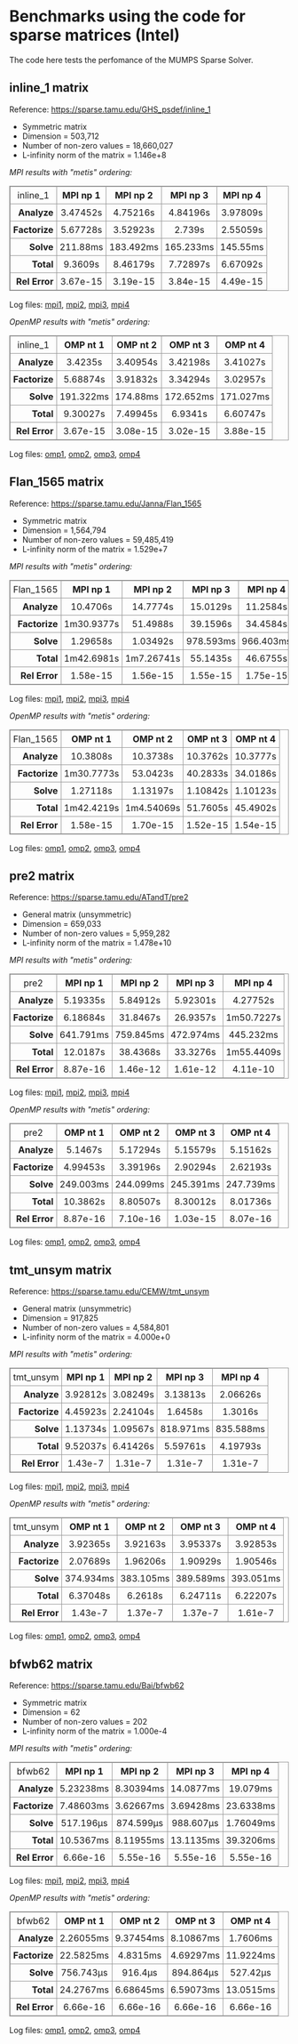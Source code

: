 # Benchmarks using the code for sparse matrices (Intel)

The code here tests the perfomance of the MUMPS Sparse Solver.

## inline_1 matrix

Reference: https://sparse.tamu.edu/GHS_psdef/inline_1

* Symmetric matrix
* Dimension = 503,712
* Number of non-zero values = 18,660,027
* L-infinity norm of the matrix = 1.146e+8

_MPI results with "metis" ordering:_

<table style="border: 1px solid #979797; border-collapse: collapse;">
  <tr>
    <td style="border: 1px solid #979797; border-collapse: collapse; text-align: center; padding: 5px;">inline_1</td>
    <th style="border: 1px solid #979797; border-collapse: collapse; text-align: center; padding: 5px;">MPI np 1</th>
    <th style="border: 1px solid #979797; border-collapse: collapse; text-align: center; padding: 5px;">MPI np 2</th>
    <th style="border: 1px solid #979797; border-collapse: collapse; text-align: center; padding: 5px;">MPI np 3</th>
    <th style="border: 1px solid #979797; border-collapse: collapse; text-align: center; padding: 5px;">MPI np 4</th>
  </tr>
  <tr>
    <th style="border: 1px solid #979797; border-collapse: collapse; text-align: right; padding: 5px;">Analyze</th>
    <td style="border: 1px solid #979797; border-collapse: collapse; text-align: center; padding: 5px;">3.47452s</td>
    <td style="border: 1px solid #979797; border-collapse: collapse; text-align: center; padding: 5px;">4.75216s</td>
    <td style="border: 1px solid #979797; border-collapse: collapse; text-align: center; padding: 5px;">4.84196s</td>
    <td style="border: 1px solid #979797; border-collapse: collapse; text-align: center; padding: 5px;">3.97809s</td>
  </tr>
  <tr>
    <th style="border: 1px solid #979797; border-collapse: collapse; text-align: right; padding: 5px;">Factorize</th>
    <td style="border: 1px solid #979797; border-collapse: collapse; text-align: center; padding: 5px;">5.67728s</td>
    <td style="border: 1px solid #979797; border-collapse: collapse; text-align: center; padding: 5px;">3.52923s</td>
    <td style="border: 1px solid #979797; border-collapse: collapse; text-align: center; padding: 5px;">2.739s</td>
    <td style="border: 1px solid #979797; border-collapse: collapse; text-align: center; padding: 5px;">2.55059s</td>
  </tr>
  <tr>
    <th style="border: 1px solid #979797; border-collapse: collapse; text-align: right; padding: 5px;">Solve</th>
    <td style="border: 1px solid #979797; border-collapse: collapse; text-align: center; padding: 5px;">211.88ms</td>
    <td style="border: 1px solid #979797; border-collapse: collapse; text-align: center; padding: 5px;">183.492ms</td>
    <td style="border: 1px solid #979797; border-collapse: collapse; text-align: center; padding: 5px;">165.233ms</td>
    <td style="border: 1px solid #979797; border-collapse: collapse; text-align: center; padding: 5px;">145.55ms</td>
  </tr>
  <tr>
    <th style="border: 1px solid #979797; border-collapse: collapse; text-align: right; padding: 5px;">Total</th>
    <td style="border: 1px solid #979797; border-collapse: collapse; text-align: center; padding: 5px;">9.3609s</td>
    <td style="border: 1px solid #979797; border-collapse: collapse; text-align: center; padding: 5px;">8.46179s</td>
    <td style="border: 1px solid #979797; border-collapse: collapse; text-align: center; padding: 5px;">7.72897s</td>
    <td style="border: 1px solid #979797; border-collapse: collapse; text-align: center; padding: 5px;">6.67092s</td>
  </tr>
  <tr>
    <th style="border: 1px solid #979797; border-collapse: collapse; text-align: right; padding: 5px;">Rel Error</th>
    <td style="border: 1px solid #979797; border-collapse: collapse; text-align: center; padding: 5px;">3.67e-15</td>
    <td style="border: 1px solid #979797; border-collapse: collapse; text-align: center; padding: 5px;">3.19e-15</td>
    <td style="border: 1px solid #979797; border-collapse: collapse; text-align: center; padding: 5px;">3.84e-15</td>
    <td style="border: 1px solid #979797; border-collapse: collapse; text-align: center; padding: 5px;">4.49e-15</td>
  </tr>
</table>


Log files: [mpi1](https://github.com/cpmech/laclib/blob/main/benchmarks/sparse/results/intel/mumps_inline_1_metis_intel_mpi1.txt), [mpi2](https://github.com/cpmech/laclib/blob/main/benchmarks/sparse/results/intel/mumps_inline_1_metis_intel_mpi2.txt), [mpi3](https://github.com/cpmech/laclib/blob/main/benchmarks/sparse/results/intel/mumps_inline_1_metis_intel_mpi3.txt), [mpi4](https://github.com/cpmech/laclib/blob/main/benchmarks/sparse/results/intel/mumps_inline_1_metis_intel_mpi4.txt)

_OpenMP results with "metis" ordering:_

<table style="border: 1px solid #979797; border-collapse: collapse;">
  <tr>
    <td style="border: 1px solid #979797; border-collapse: collapse; text-align: center; padding: 5px;">inline_1</td>
    <th style="border: 1px solid #979797; border-collapse: collapse; text-align: center; padding: 5px;">OMP nt 1</th>
    <th style="border: 1px solid #979797; border-collapse: collapse; text-align: center; padding: 5px;">OMP nt 2</th>
    <th style="border: 1px solid #979797; border-collapse: collapse; text-align: center; padding: 5px;">OMP nt 3</th>
    <th style="border: 1px solid #979797; border-collapse: collapse; text-align: center; padding: 5px;">OMP nt 4</th>
  </tr>
  <tr>
    <th style="border: 1px solid #979797; border-collapse: collapse; text-align: right; padding: 5px;">Analyze</th>
    <td style="border: 1px solid #979797; border-collapse: collapse; text-align: center; padding: 5px;">3.4235s</td>
    <td style="border: 1px solid #979797; border-collapse: collapse; text-align: center; padding: 5px;">3.40954s</td>
    <td style="border: 1px solid #979797; border-collapse: collapse; text-align: center; padding: 5px;">3.42198s</td>
    <td style="border: 1px solid #979797; border-collapse: collapse; text-align: center; padding: 5px;">3.41027s</td>
  </tr>
  <tr>
    <th style="border: 1px solid #979797; border-collapse: collapse; text-align: right; padding: 5px;">Factorize</th>
    <td style="border: 1px solid #979797; border-collapse: collapse; text-align: center; padding: 5px;">5.68874s</td>
    <td style="border: 1px solid #979797; border-collapse: collapse; text-align: center; padding: 5px;">3.91832s</td>
    <td style="border: 1px solid #979797; border-collapse: collapse; text-align: center; padding: 5px;">3.34294s</td>
    <td style="border: 1px solid #979797; border-collapse: collapse; text-align: center; padding: 5px;">3.02957s</td>
  </tr>
  <tr>
    <th style="border: 1px solid #979797; border-collapse: collapse; text-align: right; padding: 5px;">Solve</th>
    <td style="border: 1px solid #979797; border-collapse: collapse; text-align: center; padding: 5px;">191.322ms</td>
    <td style="border: 1px solid #979797; border-collapse: collapse; text-align: center; padding: 5px;">174.88ms</td>
    <td style="border: 1px solid #979797; border-collapse: collapse; text-align: center; padding: 5px;">172.652ms</td>
    <td style="border: 1px solid #979797; border-collapse: collapse; text-align: center; padding: 5px;">171.027ms</td>
  </tr>
  <tr>
    <th style="border: 1px solid #979797; border-collapse: collapse; text-align: right; padding: 5px;">Total</th>
    <td style="border: 1px solid #979797; border-collapse: collapse; text-align: center; padding: 5px;">9.30027s</td>
    <td style="border: 1px solid #979797; border-collapse: collapse; text-align: center; padding: 5px;">7.49945s</td>
    <td style="border: 1px solid #979797; border-collapse: collapse; text-align: center; padding: 5px;">6.9341s</td>
    <td style="border: 1px solid #979797; border-collapse: collapse; text-align: center; padding: 5px;">6.60747s</td>
  </tr>
  <tr>
    <th style="border: 1px solid #979797; border-collapse: collapse; text-align: right; padding: 5px;">Rel Error</th>
    <td style="border: 1px solid #979797; border-collapse: collapse; text-align: center; padding: 5px;">3.67e-15</td>
    <td style="border: 1px solid #979797; border-collapse: collapse; text-align: center; padding: 5px;">3.08e-15</td>
    <td style="border: 1px solid #979797; border-collapse: collapse; text-align: center; padding: 5px;">3.02e-15</td>
    <td style="border: 1px solid #979797; border-collapse: collapse; text-align: center; padding: 5px;">3.88e-15</td>
  </tr>
</table>


Log files: [omp1](https://github.com/cpmech/laclib/blob/main/benchmarks/sparse/results/intel/mumps_inline_1_metis_intel_seq_omp1.txt), [omp2](https://github.com/cpmech/laclib/blob/main/benchmarks/sparse/results/intel/mumps_inline_1_metis_intel_seq_omp2.txt), [omp3](https://github.com/cpmech/laclib/blob/main/benchmarks/sparse/results/intel/mumps_inline_1_metis_intel_seq_omp3.txt), [omp4](https://github.com/cpmech/laclib/blob/main/benchmarks/sparse/results/intel/mumps_inline_1_metis_intel_seq_omp4.txt)


## Flan_1565 matrix

Reference: https://sparse.tamu.edu/Janna/Flan_1565

* Symmetric matrix
* Dimension = 1,564,794
* Number of non-zero values = 59,485,419
* L-infinity norm of the matrix = 1.529e+7

_MPI results with "metis" ordering:_

<table style="border: 1px solid #979797; border-collapse: collapse;">
  <tr>
    <td style="border: 1px solid #979797; border-collapse: collapse; text-align: center; padding: 5px;">Flan_1565</td>
    <th style="border: 1px solid #979797; border-collapse: collapse; text-align: center; padding: 5px;">MPI np 1</th>
    <th style="border: 1px solid #979797; border-collapse: collapse; text-align: center; padding: 5px;">MPI np 2</th>
    <th style="border: 1px solid #979797; border-collapse: collapse; text-align: center; padding: 5px;">MPI np 3</th>
    <th style="border: 1px solid #979797; border-collapse: collapse; text-align: center; padding: 5px;">MPI np 4</th>
  </tr>
  <tr>
    <th style="border: 1px solid #979797; border-collapse: collapse; text-align: right; padding: 5px;">Analyze</th>
    <td style="border: 1px solid #979797; border-collapse: collapse; text-align: center; padding: 5px;">10.4706s</td>
    <td style="border: 1px solid #979797; border-collapse: collapse; text-align: center; padding: 5px;">14.7774s</td>
    <td style="border: 1px solid #979797; border-collapse: collapse; text-align: center; padding: 5px;">15.0129s</td>
    <td style="border: 1px solid #979797; border-collapse: collapse; text-align: center; padding: 5px;">11.2584s</td>
  </tr>
  <tr>
    <th style="border: 1px solid #979797; border-collapse: collapse; text-align: right; padding: 5px;">Factorize</th>
    <td style="border: 1px solid #979797; border-collapse: collapse; text-align: center; padding: 5px;">1m30.9377s</td>
    <td style="border: 1px solid #979797; border-collapse: collapse; text-align: center; padding: 5px;">51.4988s</td>
    <td style="border: 1px solid #979797; border-collapse: collapse; text-align: center; padding: 5px;">39.1596s</td>
    <td style="border: 1px solid #979797; border-collapse: collapse; text-align: center; padding: 5px;">34.4584s</td>
  </tr>
  <tr>
    <th style="border: 1px solid #979797; border-collapse: collapse; text-align: right; padding: 5px;">Solve</th>
    <td style="border: 1px solid #979797; border-collapse: collapse; text-align: center; padding: 5px;">1.29658s</td>
    <td style="border: 1px solid #979797; border-collapse: collapse; text-align: center; padding: 5px;">1.03492s</td>
    <td style="border: 1px solid #979797; border-collapse: collapse; text-align: center; padding: 5px;">978.593ms</td>
    <td style="border: 1px solid #979797; border-collapse: collapse; text-align: center; padding: 5px;">966.403ms</td>
  </tr>
  <tr>
    <th style="border: 1px solid #979797; border-collapse: collapse; text-align: right; padding: 5px;">Total</th>
    <td style="border: 1px solid #979797; border-collapse: collapse; text-align: center; padding: 5px;">1m42.6981s</td>
    <td style="border: 1px solid #979797; border-collapse: collapse; text-align: center; padding: 5px;">1m7.26741s</td>
    <td style="border: 1px solid #979797; border-collapse: collapse; text-align: center; padding: 5px;">55.1435s</td>
    <td style="border: 1px solid #979797; border-collapse: collapse; text-align: center; padding: 5px;">46.6755s</td>
  </tr>
  <tr>
    <th style="border: 1px solid #979797; border-collapse: collapse; text-align: right; padding: 5px;">Rel Error</th>
    <td style="border: 1px solid #979797; border-collapse: collapse; text-align: center; padding: 5px;">1.58e-15</td>
    <td style="border: 1px solid #979797; border-collapse: collapse; text-align: center; padding: 5px;">1.56e-15</td>
    <td style="border: 1px solid #979797; border-collapse: collapse; text-align: center; padding: 5px;">1.55e-15</td>
    <td style="border: 1px solid #979797; border-collapse: collapse; text-align: center; padding: 5px;">1.75e-15</td>
  </tr>
</table>


Log files: [mpi1](https://github.com/cpmech/laclib/blob/main/benchmarks/sparse/results/intel/mumps_Flan_1565_metis_intel_mpi1.txt), [mpi2](https://github.com/cpmech/laclib/blob/main/benchmarks/sparse/results/intel/mumps_Flan_1565_metis_intel_mpi2.txt), [mpi3](https://github.com/cpmech/laclib/blob/main/benchmarks/sparse/results/intel/mumps_Flan_1565_metis_intel_mpi3.txt), [mpi4](https://github.com/cpmech/laclib/blob/main/benchmarks/sparse/results/intel/mumps_Flan_1565_metis_intel_mpi4.txt)

_OpenMP results with "metis" ordering:_

<table style="border: 1px solid #979797; border-collapse: collapse;">
  <tr>
    <td style="border: 1px solid #979797; border-collapse: collapse; text-align: center; padding: 5px;">Flan_1565</td>
    <th style="border: 1px solid #979797; border-collapse: collapse; text-align: center; padding: 5px;">OMP nt 1</th>
    <th style="border: 1px solid #979797; border-collapse: collapse; text-align: center; padding: 5px;">OMP nt 2</th>
    <th style="border: 1px solid #979797; border-collapse: collapse; text-align: center; padding: 5px;">OMP nt 3</th>
    <th style="border: 1px solid #979797; border-collapse: collapse; text-align: center; padding: 5px;">OMP nt 4</th>
  </tr>
  <tr>
    <th style="border: 1px solid #979797; border-collapse: collapse; text-align: right; padding: 5px;">Analyze</th>
    <td style="border: 1px solid #979797; border-collapse: collapse; text-align: center; padding: 5px;">10.3808s</td>
    <td style="border: 1px solid #979797; border-collapse: collapse; text-align: center; padding: 5px;">10.3738s</td>
    <td style="border: 1px solid #979797; border-collapse: collapse; text-align: center; padding: 5px;">10.3762s</td>
    <td style="border: 1px solid #979797; border-collapse: collapse; text-align: center; padding: 5px;">10.3777s</td>
  </tr>
  <tr>
    <th style="border: 1px solid #979797; border-collapse: collapse; text-align: right; padding: 5px;">Factorize</th>
    <td style="border: 1px solid #979797; border-collapse: collapse; text-align: center; padding: 5px;">1m30.7773s</td>
    <td style="border: 1px solid #979797; border-collapse: collapse; text-align: center; padding: 5px;">53.0423s</td>
    <td style="border: 1px solid #979797; border-collapse: collapse; text-align: center; padding: 5px;">40.2833s</td>
    <td style="border: 1px solid #979797; border-collapse: collapse; text-align: center; padding: 5px;">34.0186s</td>
  </tr>
  <tr>
    <th style="border: 1px solid #979797; border-collapse: collapse; text-align: right; padding: 5px;">Solve</th>
    <td style="border: 1px solid #979797; border-collapse: collapse; text-align: center; padding: 5px;">1.27118s</td>
    <td style="border: 1px solid #979797; border-collapse: collapse; text-align: center; padding: 5px;">1.13197s</td>
    <td style="border: 1px solid #979797; border-collapse: collapse; text-align: center; padding: 5px;">1.10842s</td>
    <td style="border: 1px solid #979797; border-collapse: collapse; text-align: center; padding: 5px;">1.10123s</td>
  </tr>
  <tr>
    <th style="border: 1px solid #979797; border-collapse: collapse; text-align: right; padding: 5px;">Total</th>
    <td style="border: 1px solid #979797; border-collapse: collapse; text-align: center; padding: 5px;">1m42.4219s</td>
    <td style="border: 1px solid #979797; border-collapse: collapse; text-align: center; padding: 5px;">1m4.54069s</td>
    <td style="border: 1px solid #979797; border-collapse: collapse; text-align: center; padding: 5px;">51.7605s</td>
    <td style="border: 1px solid #979797; border-collapse: collapse; text-align: center; padding: 5px;">45.4902s</td>
  </tr>
  <tr>
    <th style="border: 1px solid #979797; border-collapse: collapse; text-align: right; padding: 5px;">Rel Error</th>
    <td style="border: 1px solid #979797; border-collapse: collapse; text-align: center; padding: 5px;">1.58e-15</td>
    <td style="border: 1px solid #979797; border-collapse: collapse; text-align: center; padding: 5px;">1.70e-15</td>
    <td style="border: 1px solid #979797; border-collapse: collapse; text-align: center; padding: 5px;">1.52e-15</td>
    <td style="border: 1px solid #979797; border-collapse: collapse; text-align: center; padding: 5px;">1.54e-15</td>
  </tr>
</table>


Log files: [omp1](https://github.com/cpmech/laclib/blob/main/benchmarks/sparse/results/intel/mumps_Flan_1565_metis_intel_seq_omp1.txt), [omp2](https://github.com/cpmech/laclib/blob/main/benchmarks/sparse/results/intel/mumps_Flan_1565_metis_intel_seq_omp2.txt), [omp3](https://github.com/cpmech/laclib/blob/main/benchmarks/sparse/results/intel/mumps_Flan_1565_metis_intel_seq_omp3.txt), [omp4](https://github.com/cpmech/laclib/blob/main/benchmarks/sparse/results/intel/mumps_Flan_1565_metis_intel_seq_omp4.txt)


## pre2 matrix

Reference: https://sparse.tamu.edu/ATandT/pre2

* General matrix (unsymmetric)
* Dimension = 659,033
* Number of non-zero values = 5,959,282
* L-infinity norm of the matrix = 1.478e+10

_MPI results with "metis" ordering:_

<table style="border: 1px solid #979797; border-collapse: collapse;">
  <tr>
    <td style="border: 1px solid #979797; border-collapse: collapse; text-align: center; padding: 5px;">pre2</td>
    <th style="border: 1px solid #979797; border-collapse: collapse; text-align: center; padding: 5px;">MPI np 1</th>
    <th style="border: 1px solid #979797; border-collapse: collapse; text-align: center; padding: 5px;">MPI np 2</th>
    <th style="border: 1px solid #979797; border-collapse: collapse; text-align: center; padding: 5px;">MPI np 3</th>
    <th style="border: 1px solid #979797; border-collapse: collapse; text-align: center; padding: 5px;">MPI np 4</th>
  </tr>
  <tr>
    <th style="border: 1px solid #979797; border-collapse: collapse; text-align: right; padding: 5px;">Analyze</th>
    <td style="border: 1px solid #979797; border-collapse: collapse; text-align: center; padding: 5px;">5.19335s</td>
    <td style="border: 1px solid #979797; border-collapse: collapse; text-align: center; padding: 5px;">5.84912s</td>
    <td style="border: 1px solid #979797; border-collapse: collapse; text-align: center; padding: 5px;">5.92301s</td>
    <td style="border: 1px solid #979797; border-collapse: collapse; text-align: center; padding: 5px;">4.27752s</td>
  </tr>
  <tr>
    <th style="border: 1px solid #979797; border-collapse: collapse; text-align: right; padding: 5px;">Factorize</th>
    <td style="border: 1px solid #979797; border-collapse: collapse; text-align: center; padding: 5px;">6.18684s</td>
    <td style="border: 1px solid #979797; border-collapse: collapse; text-align: center; padding: 5px;">31.8467s</td>
    <td style="border: 1px solid #979797; border-collapse: collapse; text-align: center; padding: 5px;">26.9357s</td>
    <td style="border: 1px solid #979797; border-collapse: collapse; text-align: center; padding: 5px;">1m50.7227s</td>
  </tr>
  <tr>
    <th style="border: 1px solid #979797; border-collapse: collapse; text-align: right; padding: 5px;">Solve</th>
    <td style="border: 1px solid #979797; border-collapse: collapse; text-align: center; padding: 5px;">641.791ms</td>
    <td style="border: 1px solid #979797; border-collapse: collapse; text-align: center; padding: 5px;">759.845ms</td>
    <td style="border: 1px solid #979797; border-collapse: collapse; text-align: center; padding: 5px;">472.974ms</td>
    <td style="border: 1px solid #979797; border-collapse: collapse; text-align: center; padding: 5px;">445.232ms</td>
  </tr>
  <tr>
    <th style="border: 1px solid #979797; border-collapse: collapse; text-align: right; padding: 5px;">Total</th>
    <td style="border: 1px solid #979797; border-collapse: collapse; text-align: center; padding: 5px;">12.0187s</td>
    <td style="border: 1px solid #979797; border-collapse: collapse; text-align: center; padding: 5px;">38.4368s</td>
    <td style="border: 1px solid #979797; border-collapse: collapse; text-align: center; padding: 5px;">33.3276s</td>
    <td style="border: 1px solid #979797; border-collapse: collapse; text-align: center; padding: 5px;">1m55.4409s</td>
  </tr>
  <tr>
    <th style="border: 1px solid #979797; border-collapse: collapse; text-align: right; padding: 5px;">Rel Error</th>
    <td style="border: 1px solid #979797; border-collapse: collapse; text-align: center; padding: 5px;">8.87e-16</td>
    <td style="border: 1px solid #979797; border-collapse: collapse; text-align: center; padding: 5px;">1.46e-12</td>
    <td style="border: 1px solid #979797; border-collapse: collapse; text-align: center; padding: 5px;">1.61e-12</td>
    <td style="border: 1px solid #979797; border-collapse: collapse; text-align: center; padding: 5px;">4.11e-10</td>
  </tr>
</table>


Log files: [mpi1](https://github.com/cpmech/laclib/blob/main/benchmarks/sparse/results/intel/mumps_pre2_metis_intel_mpi1.txt), [mpi2](https://github.com/cpmech/laclib/blob/main/benchmarks/sparse/results/intel/mumps_pre2_metis_intel_mpi2.txt), [mpi3](https://github.com/cpmech/laclib/blob/main/benchmarks/sparse/results/intel/mumps_pre2_metis_intel_mpi3.txt), [mpi4](https://github.com/cpmech/laclib/blob/main/benchmarks/sparse/results/intel/mumps_pre2_metis_intel_mpi4.txt)

_OpenMP results with "metis" ordering:_

<table style="border: 1px solid #979797; border-collapse: collapse;">
  <tr>
    <td style="border: 1px solid #979797; border-collapse: collapse; text-align: center; padding: 5px;">pre2</td>
    <th style="border: 1px solid #979797; border-collapse: collapse; text-align: center; padding: 5px;">OMP nt 1</th>
    <th style="border: 1px solid #979797; border-collapse: collapse; text-align: center; padding: 5px;">OMP nt 2</th>
    <th style="border: 1px solid #979797; border-collapse: collapse; text-align: center; padding: 5px;">OMP nt 3</th>
    <th style="border: 1px solid #979797; border-collapse: collapse; text-align: center; padding: 5px;">OMP nt 4</th>
  </tr>
  <tr>
    <th style="border: 1px solid #979797; border-collapse: collapse; text-align: right; padding: 5px;">Analyze</th>
    <td style="border: 1px solid #979797; border-collapse: collapse; text-align: center; padding: 5px;">5.1467s</td>
    <td style="border: 1px solid #979797; border-collapse: collapse; text-align: center; padding: 5px;">5.17294s</td>
    <td style="border: 1px solid #979797; border-collapse: collapse; text-align: center; padding: 5px;">5.15579s</td>
    <td style="border: 1px solid #979797; border-collapse: collapse; text-align: center; padding: 5px;">5.15162s</td>
  </tr>
  <tr>
    <th style="border: 1px solid #979797; border-collapse: collapse; text-align: right; padding: 5px;">Factorize</th>
    <td style="border: 1px solid #979797; border-collapse: collapse; text-align: center; padding: 5px;">4.99453s</td>
    <td style="border: 1px solid #979797; border-collapse: collapse; text-align: center; padding: 5px;">3.39196s</td>
    <td style="border: 1px solid #979797; border-collapse: collapse; text-align: center; padding: 5px;">2.90294s</td>
    <td style="border: 1px solid #979797; border-collapse: collapse; text-align: center; padding: 5px;">2.62193s</td>
  </tr>
  <tr>
    <th style="border: 1px solid #979797; border-collapse: collapse; text-align: right; padding: 5px;">Solve</th>
    <td style="border: 1px solid #979797; border-collapse: collapse; text-align: center; padding: 5px;">249.003ms</td>
    <td style="border: 1px solid #979797; border-collapse: collapse; text-align: center; padding: 5px;">244.099ms</td>
    <td style="border: 1px solid #979797; border-collapse: collapse; text-align: center; padding: 5px;">245.391ms</td>
    <td style="border: 1px solid #979797; border-collapse: collapse; text-align: center; padding: 5px;">247.739ms</td>
  </tr>
  <tr>
    <th style="border: 1px solid #979797; border-collapse: collapse; text-align: right; padding: 5px;">Total</th>
    <td style="border: 1px solid #979797; border-collapse: collapse; text-align: center; padding: 5px;">10.3862s</td>
    <td style="border: 1px solid #979797; border-collapse: collapse; text-align: center; padding: 5px;">8.80507s</td>
    <td style="border: 1px solid #979797; border-collapse: collapse; text-align: center; padding: 5px;">8.30012s</td>
    <td style="border: 1px solid #979797; border-collapse: collapse; text-align: center; padding: 5px;">8.01736s</td>
  </tr>
  <tr>
    <th style="border: 1px solid #979797; border-collapse: collapse; text-align: right; padding: 5px;">Rel Error</th>
    <td style="border: 1px solid #979797; border-collapse: collapse; text-align: center; padding: 5px;">8.87e-16</td>
    <td style="border: 1px solid #979797; border-collapse: collapse; text-align: center; padding: 5px;">7.10e-16</td>
    <td style="border: 1px solid #979797; border-collapse: collapse; text-align: center; padding: 5px;">1.03e-15</td>
    <td style="border: 1px solid #979797; border-collapse: collapse; text-align: center; padding: 5px;">8.07e-16</td>
  </tr>
</table>


Log files: [omp1](https://github.com/cpmech/laclib/blob/main/benchmarks/sparse/results/intel/mumps_pre2_metis_intel_seq_omp1.txt), [omp2](https://github.com/cpmech/laclib/blob/main/benchmarks/sparse/results/intel/mumps_pre2_metis_intel_seq_omp2.txt), [omp3](https://github.com/cpmech/laclib/blob/main/benchmarks/sparse/results/intel/mumps_pre2_metis_intel_seq_omp3.txt), [omp4](https://github.com/cpmech/laclib/blob/main/benchmarks/sparse/results/intel/mumps_pre2_metis_intel_seq_omp4.txt)


## tmt_unsym matrix

Reference: https://sparse.tamu.edu/CEMW/tmt_unsym

* General matrix (unsymmetric)
* Dimension = 917,825
* Number of non-zero values = 4,584,801
* L-infinity norm of the matrix = 4.000e+0

_MPI results with "metis" ordering:_

<table style="border: 1px solid #979797; border-collapse: collapse;">
  <tr>
    <td style="border: 1px solid #979797; border-collapse: collapse; text-align: center; padding: 5px;">tmt_unsym</td>
    <th style="border: 1px solid #979797; border-collapse: collapse; text-align: center; padding: 5px;">MPI np 1</th>
    <th style="border: 1px solid #979797; border-collapse: collapse; text-align: center; padding: 5px;">MPI np 2</th>
    <th style="border: 1px solid #979797; border-collapse: collapse; text-align: center; padding: 5px;">MPI np 3</th>
    <th style="border: 1px solid #979797; border-collapse: collapse; text-align: center; padding: 5px;">MPI np 4</th>
  </tr>
  <tr>
    <th style="border: 1px solid #979797; border-collapse: collapse; text-align: right; padding: 5px;">Analyze</th>
    <td style="border: 1px solid #979797; border-collapse: collapse; text-align: center; padding: 5px;">3.92812s</td>
    <td style="border: 1px solid #979797; border-collapse: collapse; text-align: center; padding: 5px;">3.08249s</td>
    <td style="border: 1px solid #979797; border-collapse: collapse; text-align: center; padding: 5px;">3.13813s</td>
    <td style="border: 1px solid #979797; border-collapse: collapse; text-align: center; padding: 5px;">2.06626s</td>
  </tr>
  <tr>
    <th style="border: 1px solid #979797; border-collapse: collapse; text-align: right; padding: 5px;">Factorize</th>
    <td style="border: 1px solid #979797; border-collapse: collapse; text-align: center; padding: 5px;">4.45923s</td>
    <td style="border: 1px solid #979797; border-collapse: collapse; text-align: center; padding: 5px;">2.24104s</td>
    <td style="border: 1px solid #979797; border-collapse: collapse; text-align: center; padding: 5px;">1.6458s</td>
    <td style="border: 1px solid #979797; border-collapse: collapse; text-align: center; padding: 5px;">1.3016s</td>
  </tr>
  <tr>
    <th style="border: 1px solid #979797; border-collapse: collapse; text-align: right; padding: 5px;">Solve</th>
    <td style="border: 1px solid #979797; border-collapse: collapse; text-align: center; padding: 5px;">1.13734s</td>
    <td style="border: 1px solid #979797; border-collapse: collapse; text-align: center; padding: 5px;">1.09567s</td>
    <td style="border: 1px solid #979797; border-collapse: collapse; text-align: center; padding: 5px;">818.971ms</td>
    <td style="border: 1px solid #979797; border-collapse: collapse; text-align: center; padding: 5px;">835.588ms</td>
  </tr>
  <tr>
    <th style="border: 1px solid #979797; border-collapse: collapse; text-align: right; padding: 5px;">Total</th>
    <td style="border: 1px solid #979797; border-collapse: collapse; text-align: center; padding: 5px;">9.52037s</td>
    <td style="border: 1px solid #979797; border-collapse: collapse; text-align: center; padding: 5px;">6.41426s</td>
    <td style="border: 1px solid #979797; border-collapse: collapse; text-align: center; padding: 5px;">5.59761s</td>
    <td style="border: 1px solid #979797; border-collapse: collapse; text-align: center; padding: 5px;">4.19793s</td>
  </tr>
  <tr>
    <th style="border: 1px solid #979797; border-collapse: collapse; text-align: right; padding: 5px;">Rel Error</th>
    <td style="border: 1px solid #979797; border-collapse: collapse; text-align: center; padding: 5px;">1.43e-7</td>
    <td style="border: 1px solid #979797; border-collapse: collapse; text-align: center; padding: 5px;">1.31e-7</td>
    <td style="border: 1px solid #979797; border-collapse: collapse; text-align: center; padding: 5px;">1.31e-7</td>
    <td style="border: 1px solid #979797; border-collapse: collapse; text-align: center; padding: 5px;">1.31e-7</td>
  </tr>
</table>


Log files: [mpi1](https://github.com/cpmech/laclib/blob/main/benchmarks/sparse/results/intel/mumps_tmt_unsym_metis_intel_mpi1.txt), [mpi2](https://github.com/cpmech/laclib/blob/main/benchmarks/sparse/results/intel/mumps_tmt_unsym_metis_intel_mpi2.txt), [mpi3](https://github.com/cpmech/laclib/blob/main/benchmarks/sparse/results/intel/mumps_tmt_unsym_metis_intel_mpi3.txt), [mpi4](https://github.com/cpmech/laclib/blob/main/benchmarks/sparse/results/intel/mumps_tmt_unsym_metis_intel_mpi4.txt)

_OpenMP results with "metis" ordering:_

<table style="border: 1px solid #979797; border-collapse: collapse;">
  <tr>
    <td style="border: 1px solid #979797; border-collapse: collapse; text-align: center; padding: 5px;">tmt_unsym</td>
    <th style="border: 1px solid #979797; border-collapse: collapse; text-align: center; padding: 5px;">OMP nt 1</th>
    <th style="border: 1px solid #979797; border-collapse: collapse; text-align: center; padding: 5px;">OMP nt 2</th>
    <th style="border: 1px solid #979797; border-collapse: collapse; text-align: center; padding: 5px;">OMP nt 3</th>
    <th style="border: 1px solid #979797; border-collapse: collapse; text-align: center; padding: 5px;">OMP nt 4</th>
  </tr>
  <tr>
    <th style="border: 1px solid #979797; border-collapse: collapse; text-align: right; padding: 5px;">Analyze</th>
    <td style="border: 1px solid #979797; border-collapse: collapse; text-align: center; padding: 5px;">3.92365s</td>
    <td style="border: 1px solid #979797; border-collapse: collapse; text-align: center; padding: 5px;">3.92163s</td>
    <td style="border: 1px solid #979797; border-collapse: collapse; text-align: center; padding: 5px;">3.95337s</td>
    <td style="border: 1px solid #979797; border-collapse: collapse; text-align: center; padding: 5px;">3.92853s</td>
  </tr>
  <tr>
    <th style="border: 1px solid #979797; border-collapse: collapse; text-align: right; padding: 5px;">Factorize</th>
    <td style="border: 1px solid #979797; border-collapse: collapse; text-align: center; padding: 5px;">2.07689s</td>
    <td style="border: 1px solid #979797; border-collapse: collapse; text-align: center; padding: 5px;">1.96206s</td>
    <td style="border: 1px solid #979797; border-collapse: collapse; text-align: center; padding: 5px;">1.90929s</td>
    <td style="border: 1px solid #979797; border-collapse: collapse; text-align: center; padding: 5px;">1.90546s</td>
  </tr>
  <tr>
    <th style="border: 1px solid #979797; border-collapse: collapse; text-align: right; padding: 5px;">Solve</th>
    <td style="border: 1px solid #979797; border-collapse: collapse; text-align: center; padding: 5px;">374.934ms</td>
    <td style="border: 1px solid #979797; border-collapse: collapse; text-align: center; padding: 5px;">383.105ms</td>
    <td style="border: 1px solid #979797; border-collapse: collapse; text-align: center; padding: 5px;">389.589ms</td>
    <td style="border: 1px solid #979797; border-collapse: collapse; text-align: center; padding: 5px;">393.051ms</td>
  </tr>
  <tr>
    <th style="border: 1px solid #979797; border-collapse: collapse; text-align: right; padding: 5px;">Total</th>
    <td style="border: 1px solid #979797; border-collapse: collapse; text-align: center; padding: 5px;">6.37048s</td>
    <td style="border: 1px solid #979797; border-collapse: collapse; text-align: center; padding: 5px;">6.2618s</td>
    <td style="border: 1px solid #979797; border-collapse: collapse; text-align: center; padding: 5px;">6.24711s</td>
    <td style="border: 1px solid #979797; border-collapse: collapse; text-align: center; padding: 5px;">6.22207s</td>
  </tr>
  <tr>
    <th style="border: 1px solid #979797; border-collapse: collapse; text-align: right; padding: 5px;">Rel Error</th>
    <td style="border: 1px solid #979797; border-collapse: collapse; text-align: center; padding: 5px;">1.43e-7</td>
    <td style="border: 1px solid #979797; border-collapse: collapse; text-align: center; padding: 5px;">1.37e-7</td>
    <td style="border: 1px solid #979797; border-collapse: collapse; text-align: center; padding: 5px;">1.37e-7</td>
    <td style="border: 1px solid #979797; border-collapse: collapse; text-align: center; padding: 5px;">1.61e-7</td>
  </tr>
</table>


Log files: [omp1](https://github.com/cpmech/laclib/blob/main/benchmarks/sparse/results/intel/mumps_tmt_unsym_metis_intel_seq_omp1.txt), [omp2](https://github.com/cpmech/laclib/blob/main/benchmarks/sparse/results/intel/mumps_tmt_unsym_metis_intel_seq_omp2.txt), [omp3](https://github.com/cpmech/laclib/blob/main/benchmarks/sparse/results/intel/mumps_tmt_unsym_metis_intel_seq_omp3.txt), [omp4](https://github.com/cpmech/laclib/blob/main/benchmarks/sparse/results/intel/mumps_tmt_unsym_metis_intel_seq_omp4.txt)


## bfwb62 matrix

Reference: https://sparse.tamu.edu/Bai/bfwb62

* Symmetric matrix
* Dimension = 62
* Number of non-zero values = 202
* L-infinity norm of the matrix = 1.000e-4

_MPI results with "metis" ordering:_

<table style="border: 1px solid #979797; border-collapse: collapse;">
  <tr>
    <td style="border: 1px solid #979797; border-collapse: collapse; text-align: center; padding: 5px;">bfwb62</td>
    <th style="border: 1px solid #979797; border-collapse: collapse; text-align: center; padding: 5px;">MPI np 1</th>
    <th style="border: 1px solid #979797; border-collapse: collapse; text-align: center; padding: 5px;">MPI np 2</th>
    <th style="border: 1px solid #979797; border-collapse: collapse; text-align: center; padding: 5px;">MPI np 3</th>
    <th style="border: 1px solid #979797; border-collapse: collapse; text-align: center; padding: 5px;">MPI np 4</th>
  </tr>
  <tr>
    <th style="border: 1px solid #979797; border-collapse: collapse; text-align: right; padding: 5px;">Analyze</th>
    <td style="border: 1px solid #979797; border-collapse: collapse; text-align: center; padding: 5px;">5.23238ms</td>
    <td style="border: 1px solid #979797; border-collapse: collapse; text-align: center; padding: 5px;">8.30394ms</td>
    <td style="border: 1px solid #979797; border-collapse: collapse; text-align: center; padding: 5px;">14.0877ms</td>
    <td style="border: 1px solid #979797; border-collapse: collapse; text-align: center; padding: 5px;">19.079ms</td>
  </tr>
  <tr>
    <th style="border: 1px solid #979797; border-collapse: collapse; text-align: right; padding: 5px;">Factorize</th>
    <td style="border: 1px solid #979797; border-collapse: collapse; text-align: center; padding: 5px;">7.48603ms</td>
    <td style="border: 1px solid #979797; border-collapse: collapse; text-align: center; padding: 5px;">3.62667ms</td>
    <td style="border: 1px solid #979797; border-collapse: collapse; text-align: center; padding: 5px;">3.69428ms</td>
    <td style="border: 1px solid #979797; border-collapse: collapse; text-align: center; padding: 5px;">23.6338ms</td>
  </tr>
  <tr>
    <th style="border: 1px solid #979797; border-collapse: collapse; text-align: right; padding: 5px;">Solve</th>
    <td style="border: 1px solid #979797; border-collapse: collapse; text-align: center; padding: 5px;">517.196µs</td>
    <td style="border: 1px solid #979797; border-collapse: collapse; text-align: center; padding: 5px;">874.599µs</td>
    <td style="border: 1px solid #979797; border-collapse: collapse; text-align: center; padding: 5px;">988.607µs</td>
    <td style="border: 1px solid #979797; border-collapse: collapse; text-align: center; padding: 5px;">1.76049ms</td>
  </tr>
  <tr>
    <th style="border: 1px solid #979797; border-collapse: collapse; text-align: right; padding: 5px;">Total</th>
    <td style="border: 1px solid #979797; border-collapse: collapse; text-align: center; padding: 5px;">10.5367ms</td>
    <td style="border: 1px solid #979797; border-collapse: collapse; text-align: center; padding: 5px;">8.11955ms</td>
    <td style="border: 1px solid #979797; border-collapse: collapse; text-align: center; padding: 5px;">13.1135ms</td>
    <td style="border: 1px solid #979797; border-collapse: collapse; text-align: center; padding: 5px;">39.3206ms</td>
  </tr>
  <tr>
    <th style="border: 1px solid #979797; border-collapse: collapse; text-align: right; padding: 5px;">Rel Error</th>
    <td style="border: 1px solid #979797; border-collapse: collapse; text-align: center; padding: 5px;">6.66e-16</td>
    <td style="border: 1px solid #979797; border-collapse: collapse; text-align: center; padding: 5px;">5.55e-16</td>
    <td style="border: 1px solid #979797; border-collapse: collapse; text-align: center; padding: 5px;">5.55e-16</td>
    <td style="border: 1px solid #979797; border-collapse: collapse; text-align: center; padding: 5px;">5.55e-16</td>
  </tr>
</table>


Log files: [mpi1](https://github.com/cpmech/laclib/blob/main/benchmarks/sparse/results/intel/mumps_bfwb62_metis_intel_mpi1.txt), [mpi2](https://github.com/cpmech/laclib/blob/main/benchmarks/sparse/results/intel/mumps_bfwb62_metis_intel_mpi2.txt), [mpi3](https://github.com/cpmech/laclib/blob/main/benchmarks/sparse/results/intel/mumps_bfwb62_metis_intel_mpi3.txt), [mpi4](https://github.com/cpmech/laclib/blob/main/benchmarks/sparse/results/intel/mumps_bfwb62_metis_intel_mpi4.txt)

_OpenMP results with "metis" ordering:_

<table style="border: 1px solid #979797; border-collapse: collapse;">
  <tr>
    <td style="border: 1px solid #979797; border-collapse: collapse; text-align: center; padding: 5px;">bfwb62</td>
    <th style="border: 1px solid #979797; border-collapse: collapse; text-align: center; padding: 5px;">OMP nt 1</th>
    <th style="border: 1px solid #979797; border-collapse: collapse; text-align: center; padding: 5px;">OMP nt 2</th>
    <th style="border: 1px solid #979797; border-collapse: collapse; text-align: center; padding: 5px;">OMP nt 3</th>
    <th style="border: 1px solid #979797; border-collapse: collapse; text-align: center; padding: 5px;">OMP nt 4</th>
  </tr>
  <tr>
    <th style="border: 1px solid #979797; border-collapse: collapse; text-align: right; padding: 5px;">Analyze</th>
    <td style="border: 1px solid #979797; border-collapse: collapse; text-align: center; padding: 5px;">2.26055ms</td>
    <td style="border: 1px solid #979797; border-collapse: collapse; text-align: center; padding: 5px;">9.37454ms</td>
    <td style="border: 1px solid #979797; border-collapse: collapse; text-align: center; padding: 5px;">8.10867ms</td>
    <td style="border: 1px solid #979797; border-collapse: collapse; text-align: center; padding: 5px;">1.7606ms</td>
  </tr>
  <tr>
    <th style="border: 1px solid #979797; border-collapse: collapse; text-align: right; padding: 5px;">Factorize</th>
    <td style="border: 1px solid #979797; border-collapse: collapse; text-align: center; padding: 5px;">22.5825ms</td>
    <td style="border: 1px solid #979797; border-collapse: collapse; text-align: center; padding: 5px;">4.8315ms</td>
    <td style="border: 1px solid #979797; border-collapse: collapse; text-align: center; padding: 5px;">4.69297ms</td>
    <td style="border: 1px solid #979797; border-collapse: collapse; text-align: center; padding: 5px;">11.9224ms</td>
  </tr>
  <tr>
    <th style="border: 1px solid #979797; border-collapse: collapse; text-align: right; padding: 5px;">Solve</th>
    <td style="border: 1px solid #979797; border-collapse: collapse; text-align: center; padding: 5px;">756.743µs</td>
    <td style="border: 1px solid #979797; border-collapse: collapse; text-align: center; padding: 5px;">916.4µs</td>
    <td style="border: 1px solid #979797; border-collapse: collapse; text-align: center; padding: 5px;">894.864µs</td>
    <td style="border: 1px solid #979797; border-collapse: collapse; text-align: center; padding: 5px;">527.42µs</td>
  </tr>
  <tr>
    <th style="border: 1px solid #979797; border-collapse: collapse; text-align: right; padding: 5px;">Total</th>
    <td style="border: 1px solid #979797; border-collapse: collapse; text-align: center; padding: 5px;">24.2767ms</td>
    <td style="border: 1px solid #979797; border-collapse: collapse; text-align: center; padding: 5px;">6.68645ms</td>
    <td style="border: 1px solid #979797; border-collapse: collapse; text-align: center; padding: 5px;">6.59073ms</td>
    <td style="border: 1px solid #979797; border-collapse: collapse; text-align: center; padding: 5px;">13.0515ms</td>
  </tr>
  <tr>
    <th style="border: 1px solid #979797; border-collapse: collapse; text-align: right; padding: 5px;">Rel Error</th>
    <td style="border: 1px solid #979797; border-collapse: collapse; text-align: center; padding: 5px;">6.66e-16</td>
    <td style="border: 1px solid #979797; border-collapse: collapse; text-align: center; padding: 5px;">6.66e-16</td>
    <td style="border: 1px solid #979797; border-collapse: collapse; text-align: center; padding: 5px;">6.66e-16</td>
    <td style="border: 1px solid #979797; border-collapse: collapse; text-align: center; padding: 5px;">6.66e-16</td>
  </tr>
</table>


Log files: [omp1](https://github.com/cpmech/laclib/blob/main/benchmarks/sparse/results/intel/mumps_bfwb62_metis_intel_seq_omp1.txt), [omp2](https://github.com/cpmech/laclib/blob/main/benchmarks/sparse/results/intel/mumps_bfwb62_metis_intel_seq_omp2.txt), [omp3](https://github.com/cpmech/laclib/blob/main/benchmarks/sparse/results/intel/mumps_bfwb62_metis_intel_seq_omp3.txt), [omp4](https://github.com/cpmech/laclib/blob/main/benchmarks/sparse/results/intel/mumps_bfwb62_metis_intel_seq_omp4.txt)


